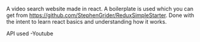 A video search website made in react. A boilerplate is used which you can get from
https://github.com/StephenGrider/ReduxSimpleStarter. Done with the intent to learn react
basics and understanding how it works.

API used
	-Youtube